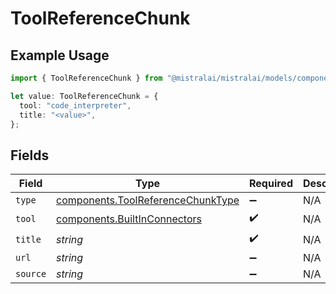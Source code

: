 # ToolReferenceChunk

## Example Usage

```typescript
import { ToolReferenceChunk } from "@mistralai/mistralai/models/components";

let value: ToolReferenceChunk = {
  tool: "code_interpreter",
  title: "<value>",
};
```

## Fields

| Field                                                                                  | Type                                                                                   | Required                                                                               | Description                                                                            |
| -------------------------------------------------------------------------------------- | -------------------------------------------------------------------------------------- | -------------------------------------------------------------------------------------- | -------------------------------------------------------------------------------------- |
| `type`                                                                                 | [components.ToolReferenceChunkType](../../models/components/toolreferencechunktype.md) | :heavy_minus_sign:                                                                     | N/A                                                                                    |
| `tool`                                                                                 | [components.BuiltInConnectors](../../models/components/builtinconnectors.md)           | :heavy_check_mark:                                                                     | N/A                                                                                    |
| `title`                                                                                | *string*                                                                               | :heavy_check_mark:                                                                     | N/A                                                                                    |
| `url`                                                                                  | *string*                                                                               | :heavy_minus_sign:                                                                     | N/A                                                                                    |
| `source`                                                                               | *string*                                                                               | :heavy_minus_sign:                                                                     | N/A                                                                                    |